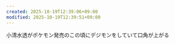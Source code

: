 ```yaml
---
created: 2025-10-19T12:39:06+09:00
modified: 2025-10-19T12:39:51+09:00
---
```


小清水透がポケモン発売のこの頃にデジモンをしていて口角が上がる
